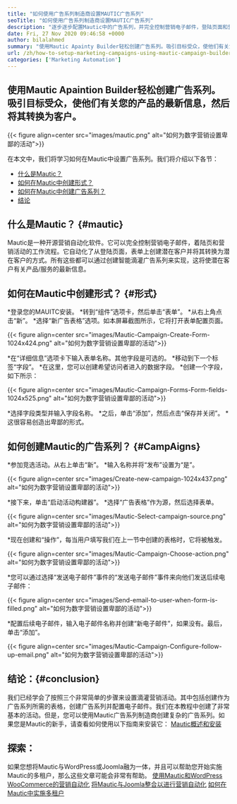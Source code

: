 ```yaml
---
title: "如何使用广告系列制造商设置MAUTIC广告系列" 
seoTitle: "如何使用广告系列制造商设置MAUTIC广告系列" 
description: "逐步逐步配置Mautic中的广告系列，并完全控制营销电子邮件，登陆页面和营销活动的工作流程。" 
date: Fri, 27 Nov 2020 09:46:58 +0000
author: bilalahmed
summary: "使用Mautic Apainty Builder轻松创建广告系列。吸引目标受众，使他们有关您的产品的最新信息，然后将其转换为客户。" 
url: /zh/how-to-setup-marketing-campaigns-using-mautic-campaign-builder/
categories: ['Marketing Automation']
---
```


## 使用Mautic Apaintion Builder轻松创建广告系列。吸引目标受众，使他们有关您的产品的最新信息，然后将其转换为客户。

{{< figure align=center src="images/mautic.png" alt="如何为数字营销设置卑鄙的活动">}}

在本文中，我们将学习如何在Mautic中设置广告系列。我们将介绍以下各节：
  * [什么是Mautic？][1]
  * [如何在Mautic中创建形式？][2]
  * [如何在Mautic中创建广告系列？][3]
  * [结论][4]

## 什么是Mautic？ {#mautic}
Mautic是一种开源营销自动化软件。它可以完全控制营销电子邮件，着陆页和营销活动的工作流程。它自动化了从登陆页面，表单上创建潜在客户并将其转换为潜在客户的方式。所有这些都可以通过创建智能滴灌广告系列来实现，这将使潜在客户有关产品/服务的最新信息。

## 如何在Mautic中创建形式？ {#形式}
  *登录您的MAUITC安装。
  *转到“组件”选项卡，然后单击“表单”。
  *从右上角点击“新”。
  *选择“新广告表格”选项。如本屏幕截图所示，它将打开表单配置页面。

{{< figure align=center src="images/Mautic-Campaign-Create-Form-1024x424.png" alt="如何为数字营销设置卑鄙的活动">}}

  *在“详细信息”选项卡下输入表单名称。其他字段是可选的。
  *移动到下一个标签“字段”。
  *在这里，您可以创建希望访问者进入的数据字段。
  *创建一个字段，如下所示：

{{< figure align=center src="images/Mautic-Campaign-Forms-Form-fields-1024x525.png" alt="如何为数字营销设置卑鄙的活动">}}

  *选择字段类型并输入字段名称。
  *之后，单击“添加”，然后点击“保存并关闭”。
  *这很容易创造出卑鄙的形式。

## 如何创建Mautic的广告系列？ {#CampAigns}
  *参加竞选活动。从右上单击“新”。
  *输入名称并将“发布”设置为“是”。

{{< figure align=center src="images/Create-new-campaign-1024x437.png" alt="如何为数字营销设置卑鄙的活动">}}

  *接下来，单击“启动活动构建器”。
  *选择“广告表格”作为源，然后选择表单。

{{< figure align=center src="images/Mautic-Select-campaign-source.png" alt="如何为数字营销设置卑鄙的活动">}}

  *现在创建和“操作”，每当用户填写我们在上一节中创建的表格时，它将被触发。

{{< figure align=center src="images/Mautic-Campaign-Choose-action.png" alt="如何为数字营销设置卑鄙的活动">}}

  *您可以通过选择“发送电子邮件”事件的“发送电子邮件”事件来向他们发送后续电子邮件：

{{< figure align=center src="images/Send-email-to-user-when-form-is-filled.png" alt="如何为数字营销设置卑鄙的活动">}}

  *配置后续电子邮件，输入电子邮件名称并创建“新电子邮件”，如果没有。最后，单击“添加”。

{{< figure align=center src="images/Mautic-Campaign-Configure-follow-up-email.png" alt="如何为数字营销设置卑鄙的活动">}}


## 结论：{#conclusion}
我们已经学会了按照三个非常简单的步骤来设置滴灌营销活动。其中包括创建作为广告系列所需的表格，创建广告系列并配置电子邮件。我们在本教程中创建了非常基本的活动。但是，您可以使用Mautic广告系列制造商创建复杂的广告系列。如果您是Mautic的新手，请查看如何使用以下指南来安装它：
[Mautic概述和安装][5]

## 探索：
如果您想将Mautic与WordPress或Joomla融为一体，并且可以帮助您开始实施Mautic的多租户，那么这些文章可能会非常有帮助。
[使用Mautic和WordPress WooCommerce的营销自动化][6]
[将Mautic与Joomla整合以进行营销自动化][7]
[如何在Mautic中实施多租户][8]

  
[1]: #mautic
[2]: #forms
[3]: #campaigns
[4]: #conclusion
[5]: https://products.containerize.com/marketing-automation/mautic
[6]: https://blog.containerize.com/wp-admin/post.php?post=388&action=edit
[7]: https://blog.containerize.com/wp-admin/post.php?post=233&action=edit
[8]: https://blog.containerize.com/marketing-automation/how-to-implement-multi-tenancy-in-mautic/
